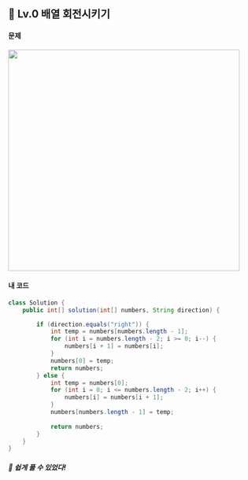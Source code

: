 ## 📍 Lv.0 배열 회전시키기 <br>

#### 문제 <br>
<img src="https://github.com/yejinsohn/TIL/assets/104317217/2a4c8e6e-2d68-45f1-a913-c80274b3b332" width="470" height="450"/>

#### 내 코드 <br>

```Java
class Solution {
    public int[] solution(int[] numbers, String direction) {

        if (direction.equals("right")) {
            int temp = numbers[numbers.length - 1];
            for (int i = numbers.length - 2; i >= 0; i--) {
                numbers[i + 1] = numbers[i];
            }
            numbers[0] = temp;
            return numbers;
        } else {
            int temp = numbers[0];
            for (int i = 0; i <= numbers.length - 2; i++) {
                numbers[i] = numbers[i + 1];
            }
            numbers[numbers.length - 1] = temp;
            
            return numbers;
        }
    }
}
```

##### 🌿 쉽게 풀 수 있었다!
